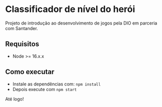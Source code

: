 # Classificador de nível do herói

Projeto de introdução ao desenvolvimento de jogos pela DIO em parceria com Santander.

## Requisitos

- Node >= 16.x.x

## Como executar

- Instale as dependências com: `npm install`
- Depois execute com `npm start`

Até logo!
